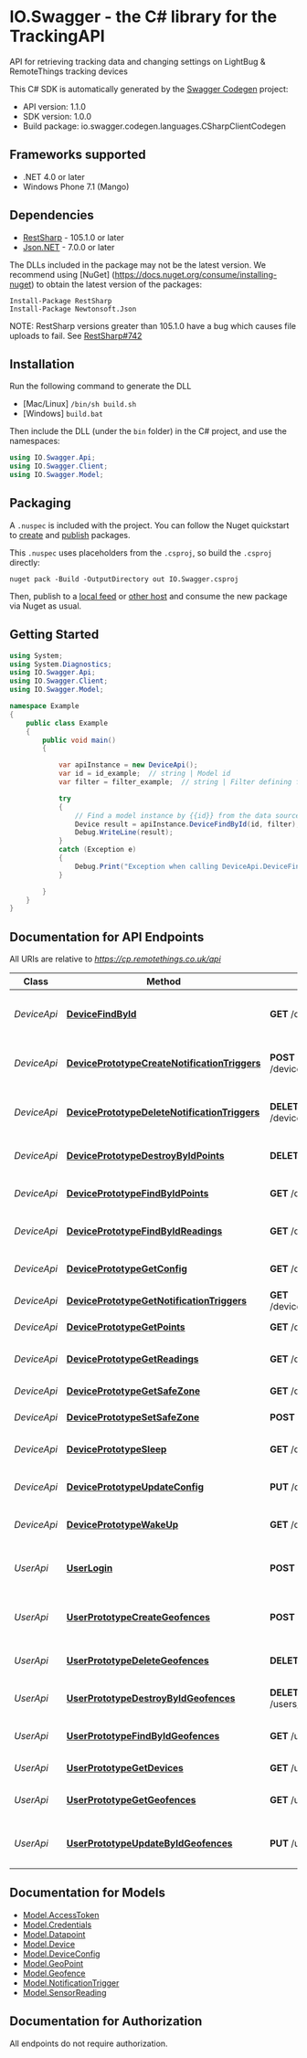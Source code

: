 # IO.Swagger - the C# library for the TrackingAPI

API for retrieving tracking data and changing settings on LightBug & RemoteThings tracking devices

This C# SDK is automatically generated by the [Swagger Codegen](https://github.com/swagger-api/swagger-codegen) project:

- API version: 1.1.0
- SDK version: 1.0.0
- Build package: io.swagger.codegen.languages.CSharpClientCodegen

<a name="frameworks-supported"></a>
## Frameworks supported
- .NET 4.0 or later
- Windows Phone 7.1 (Mango)

<a name="dependencies"></a>
## Dependencies
- [RestSharp](https://www.nuget.org/packages/RestSharp) - 105.1.0 or later
- [Json.NET](https://www.nuget.org/packages/Newtonsoft.Json/) - 7.0.0 or later

The DLLs included in the package may not be the latest version. We recommend using [NuGet] (https://docs.nuget.org/consume/installing-nuget) to obtain the latest version of the packages:
```
Install-Package RestSharp
Install-Package Newtonsoft.Json
```

NOTE: RestSharp versions greater than 105.1.0 have a bug which causes file uploads to fail. See [RestSharp#742](https://github.com/restsharp/RestSharp/issues/742)

<a name="installation"></a>
## Installation
Run the following command to generate the DLL
- [Mac/Linux] `/bin/sh build.sh`
- [Windows] `build.bat`

Then include the DLL (under the `bin` folder) in the C# project, and use the namespaces:
```csharp
using IO.Swagger.Api;
using IO.Swagger.Client;
using IO.Swagger.Model;
```
<a name="packaging"></a>
## Packaging

A `.nuspec` is included with the project. You can follow the Nuget quickstart to [create](https://docs.microsoft.com/en-us/nuget/quickstart/create-and-publish-a-package#create-the-package) and [publish](https://docs.microsoft.com/en-us/nuget/quickstart/create-and-publish-a-package#publish-the-package) packages.

This `.nuspec` uses placeholders from the `.csproj`, so build the `.csproj` directly:

```
nuget pack -Build -OutputDirectory out IO.Swagger.csproj
```

Then, publish to a [local feed](https://docs.microsoft.com/en-us/nuget/hosting-packages/local-feeds) or [other host](https://docs.microsoft.com/en-us/nuget/hosting-packages/overview) and consume the new package via Nuget as usual.

<a name="getting-started"></a>
## Getting Started

```csharp
using System;
using System.Diagnostics;
using IO.Swagger.Api;
using IO.Swagger.Client;
using IO.Swagger.Model;

namespace Example
{
    public class Example
    {
        public void main()
        {

            var apiInstance = new DeviceApi();
            var id = id_example;  // string | Model id
            var filter = filter_example;  // string | Filter defining fields and include - must be a JSON-encoded string ({\"something\":\"value\"}) (optional) 

            try
            {
                // Find a model instance by {{id}} from the data source.
                Device result = apiInstance.DeviceFindById(id, filter);
                Debug.WriteLine(result);
            }
            catch (Exception e)
            {
                Debug.Print("Exception when calling DeviceApi.DeviceFindById: " + e.Message );
            }

        }
    }
}
```

<a name="documentation-for-api-endpoints"></a>
## Documentation for API Endpoints

All URIs are relative to *https://cp.remotethings.co.uk/api*

Class | Method | HTTP request | Description
------------ | ------------- | ------------- | -------------
*DeviceApi* | [**DeviceFindById**](docs/DeviceApi.md#devicefindbyid) | **GET** /devices/{id} | Find a model instance by {{id}} from the data source.
*DeviceApi* | [**DevicePrototypeCreateNotificationTriggers**](docs/DeviceApi.md#deviceprototypecreatenotificationtriggers) | **POST** /devices/{id}/notificationTriggers | Create alert/notification trigger for device
*DeviceApi* | [**DevicePrototypeDeleteNotificationTriggers**](docs/DeviceApi.md#deviceprototypedeletenotificationtriggers) | **DELETE** /devices/{id}/notificationTriggers | Remove all alert/notification trigger for device
*DeviceApi* | [**DevicePrototypeDestroyByIdPoints**](docs/DeviceApi.md#deviceprototypedestroybyidpoints) | **DELETE** /devices/{id}/points/{fk} | Delete a specific point for a device
*DeviceApi* | [**DevicePrototypeFindByIdPoints**](docs/DeviceApi.md#deviceprototypefindbyidpoints) | **GET** /devices/{id}/points/{fk} | Retrieve a specific point for a device
*DeviceApi* | [**DevicePrototypeFindByIdReadings**](docs/DeviceApi.md#deviceprototypefindbyidreadings) | **GET** /devices/{id}/readings/{fk} | Retrieve a specific reading for a device
*DeviceApi* | [**DevicePrototypeGetConfig**](docs/DeviceApi.md#deviceprototypegetconfig) | **GET** /devices/{id}/config | Retrieve configuration for a device
*DeviceApi* | [**DevicePrototypeGetNotificationTriggers**](docs/DeviceApi.md#deviceprototypegetnotificationtriggers) | **GET** /devices/{id}/notificationTriggers | Get alerts for device
*DeviceApi* | [**DevicePrototypeGetPoints**](docs/DeviceApi.md#deviceprototypegetpoints) | **GET** /devices/{id}/points | Retrieve points for a device
*DeviceApi* | [**DevicePrototypeGetReadings**](docs/DeviceApi.md#deviceprototypegetreadings) | **GET** /devices/{id}/readings | Retrieve readings for a device
*DeviceApi* | [**DevicePrototypeGetSafeZone**](docs/DeviceApi.md#deviceprototypegetsafezone) | **GET** /devices/{id}/getSafeZone | Get safe-zone for device
*DeviceApi* | [**DevicePrototypeSetSafeZone**](docs/DeviceApi.md#deviceprototypesetsafezone) | **POST** /devices/{id}/setSafeZone | Update safe-zone for device
*DeviceApi* | [**DevicePrototypeSleep**](docs/DeviceApi.md#deviceprototypesleep) | **GET** /devices/{id}/sleep | Send sleep instruction to device
*DeviceApi* | [**DevicePrototypeUpdateConfig**](docs/DeviceApi.md#deviceprototypeupdateconfig) | **PUT** /devices/{id}/config | Update configuration for a device
*DeviceApi* | [**DevicePrototypeWakeUp**](docs/DeviceApi.md#deviceprototypewakeup) | **GET** /devices/{id}/wakeUp | Send wake instruction to device
*UserApi* | [**UserLogin**](docs/UserApi.md#userlogin) | **POST** /users/login | Login a user with username/email and password.
*UserApi* | [**UserPrototypeCreateGeofences**](docs/UserApi.md#userprototypecreategeofences) | **POST** /users/{id}/geofences | Creates a new instance in geofences of this model.
*UserApi* | [**UserPrototypeDeleteGeofences**](docs/UserApi.md#userprototypedeletegeofences) | **DELETE** /users/{id}/geofences | Deletes all geofences of this model.
*UserApi* | [**UserPrototypeDestroyByIdGeofences**](docs/UserApi.md#userprototypedestroybyidgeofences) | **DELETE** /users/{id}/geofences/{fk} | Delete a related item by id for geofences.
*UserApi* | [**UserPrototypeFindByIdGeofences**](docs/UserApi.md#userprototypefindbyidgeofences) | **GET** /users/{id}/geofences/{fk} | Find a related item by id for geofences.
*UserApi* | [**UserPrototypeGetDevices**](docs/UserApi.md#userprototypegetdevices) | **GET** /users/{id}/devices | Queries devices of user.
*UserApi* | [**UserPrototypeGetGeofences**](docs/UserApi.md#userprototypegetgeofences) | **GET** /users/{id}/geofences | Queries geofences of user.
*UserApi* | [**UserPrototypeUpdateByIdGeofences**](docs/UserApi.md#userprototypeupdatebyidgeofences) | **PUT** /users/{id}/geofences/{fk} | Update a related item by id for geofences.


<a name="documentation-for-models"></a>
## Documentation for Models

 - [Model.AccessToken](docs/AccessToken.md)
 - [Model.Credentials](docs/Credentials.md)
 - [Model.Datapoint](docs/Datapoint.md)
 - [Model.Device](docs/Device.md)
 - [Model.DeviceConfig](docs/DeviceConfig.md)
 - [Model.GeoPoint](docs/GeoPoint.md)
 - [Model.Geofence](docs/Geofence.md)
 - [Model.NotificationTrigger](docs/NotificationTrigger.md)
 - [Model.SensorReading](docs/SensorReading.md)


<a name="documentation-for-authorization"></a>
## Documentation for Authorization

All endpoints do not require authorization.
